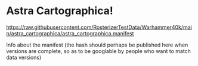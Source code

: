 # Astra Cartographica!

https://raw.githubusercontent.com/RosterizerTestData/Warhammer40k/main/astra_cartographica/astra_cartographica.manifest

Info about the manifest (the hash should perhaps be published here when versions are complete, so as to be googlable by people who want to match data versions)
